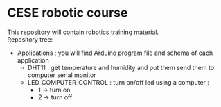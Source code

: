 # CESE robotic course
This repository will contain robotics training material.<br />
Repository tree:
 * Applications : you will find Arduino program file and schema of each application<br />
    - DHT11 : get temperature and humidity and put them send them to computer serial monitor<br />
    - LED_COMPUTER_CONTROL : turn on/off led using a computer :
        - 1 -> turn on
        - 2 -> turn off
 

